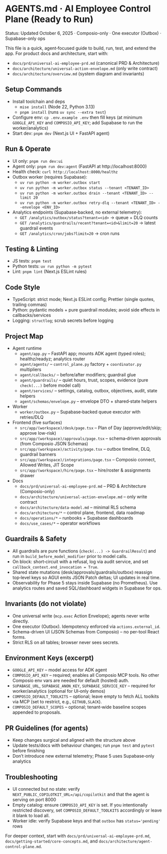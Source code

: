 # AGENTS.md · AI Employee Control Plane (Ready to Run)

Status: Updated October 6, 2025 · Composio-only · One executor (Outbox) · Supabase-only ops

This file is a quick, agent‑focused guide to build, run, test, and extend the app.
For product docs and architecture, start with:
- `docs/prd/universal-ai-employee-prd.md` (canonical PRD & Architecture)
- `docs/architecture/universal-action-envelope.md` (only write contract)
- `docs/architecture/overview.md` (system diagram and invariants)

## Setup Commands
- Install toolchain and deps
  - `mise install` (Node 22, Python 3.13)
  - `pnpm install` (runs `uv sync --extra test`)
- Configure env: `cp .env.example .env` then fill keys (at minimum `GOOGLE_API_KEY` and `COMPOSIO_API_KEY`; add Supabase to run the worker/analytics)
- Start dev: `pnpm dev` (Next.js UI + FastAPI agent)

## Run & Operate
- UI only: `pnpm run dev:ui`
- Agent only: `pnpm run dev:agent` (FastAPI at http://localhost:8000)
- Health check: `curl http://localhost:8000/healthz`
- Outbox worker (requires Supabase):
  - `uv run python -m worker.outbox start`
  - `uv run python -m worker.outbox status --tenant <TENANT_ID>`
  - `uv run python -m worker.outbox drain --tenant <TENANT_ID> --limit 20`
  - `uv run python -m worker.outbox retry-dlq --tenant <TENANT_ID> --envelope <ENV_ID>`
- Analytics endpoints (Supabase‑backed, no external telemetry):
  - `GET /analytics/outbox/status?tenant=<id>` → queue + DLQ counts
  - `GET /analytics/guardrails/recent?tenant=<id>&limit=20` → latest guardrail events
  - `GET /analytics/cron/jobs?limit=20` → cron runs

## Testing & Linting
- JS tests: `pnpm test`
- Python tests: `uv run python -m pytest`
- Lint: `pnpm lint` (Next.js ESLint rules)

## Code Style
- TypeScript: strict mode; Next.js ESLint config; Prettier (single quotes, trailing commas)
- Python: pydantic models + pure guardrail modules; avoid side effects in callbacks/services
- Logging: `structlog`; scrub secrets before logging

## Project Map
- Agent runtime
  - `agent/app.py` – FastAPI app; mounts ADK agent (typed roles); healthz/readyz; analytics router
  - `agent/agents/` – `control_plane.py` factory + `coordinator.py` multipliers
  - `agent/callbacks/` – before/after modifiers; guardrail glue
  - `agent/guardrails/` – quiet hours, trust, scopes, evidence (pure `check(...)` before model call)
  - `agent/services/` – settings, catalog, outbox, objectives, audit, state helpers
  - `agent/schemas/envelope.py` – envelope DTO + shared‑state helpers
- Worker
  - `worker/outbox.py` – Supabase‑backed queue executor with retries/DLQ
- Frontend (five surfaces)
  - `src/app/(workspace)/desk/page.tsx` – Plan of Day (approve/edit/skip; approve low-risk)
  - `src/app/(workspace)/approvals/page.tsx` – schema‑driven approvals (from Composio JSON Schemas)
  - `src/app/(workspace)/activity/page.tsx` – outbox timeline, DLQ, guardrail banners
  - `src/app/(workspace)/integrations/page.tsx` – Composio connect, Allowed Writes, JIT Scope
  - `src/app/(workspace)/hire/page.tsx` – hire/roster & assignments drawer
- Docs
  - `docs/prd/universal-ai-employee-prd.md` – PRD & Architecture (Composio-only)
  - `docs/architecture/universal-action-envelope.md` – only write contract
  - `docs/architecture/data-model.md` – minimal RLS schema
  - `docs/architecture/*` – control plane, frontend, data roadmap
  - `docs/operations/*` – runbooks + Supabase dashboards
  - `docs/use_cases/*` – operator workflows

## Guardrails & Safety
- All guardrails are pure functions (`check(...) -> GuardrailResult`) and run in
  `build_before_model_modifier` prior to model calls.
- On block: short‑circuit with a refusal, log via audit service, and set
  `callback_context.end_invocation = True`.
- Shared state mutations (desk/approvals/guardrails/outbox) reassign top‑level keys so
  AGUI emits JSON Patch deltas; UI updates in real time.
- Observability for Phase 5 stays inside Supabase (no Prometheus). Use analytics routes
  and saved SQL/dashboard widgets in Supabase for ops.

## Invariants (do not violate)
- One universal write (`mcp.exec` Action Envelope); agents never write directly.
- One executor (Outbox). Idempotency enforced via `actions.external_id`.
- Schema-driven UI (JSON Schemas from Composio) – no per-tool React forms.
- Strict RLS on all tables; browser never sees secrets.

## Environment Keys (excerpt)
- `GOOGLE_API_KEY` – model access for ADK agent
- `COMPOSIO_API_KEY` – required; enables all Composio MCP tools. No other Composio env vars are needed for default (hosted) auth.
- `SUPABASE_URL`, `SUPABASE_ANON_KEY`, `SUPABASE_SERVICE_KEY` – required for worker/analytics (optional for UI‑only demos)
- `COMPOSIO_DEFAULT_TOOLKITS` – optional; leave empty to fetch ALL toolkits via MCP (set to restrict, e.g., `GITHUB,SLACK`).
- `COMPOSIO_DEFAULT_SCOPES` – optional; tenant‑wide baseline scopes appended to proposals.

## PR Guidelines (for agents)
- Keep changes surgical and aligned with the structure above
- Update tests/docs with behaviour changes; run `pnpm test` and `pytest` before finishing
- Don’t introduce new external telemetry; Phase 5 uses Supabase‑only analytics

## Troubleshooting
- UI connected but no state: verify `NEXT_PUBLIC_COPILOTKIT_URL=/api/copilotkit` and that
  the agent is serving on port 8000
- Empty catalog: ensure `COMPOSIO_API_KEY` is set. If you intentionally restricted
  discovery, set `COMPOSIO_DEFAULT_TOOLKITS` accordingly or leave it blank to load all.
- Worker idle: verify Supabase keys and that `outbox` has `status='pending'` rows

For deeper context, start with `docs/prd/universal-ai-employee-prd.md`,
`docs/getting-started/core-concepts.md`, and `docs/architecture/agent-control-plane.md`.
